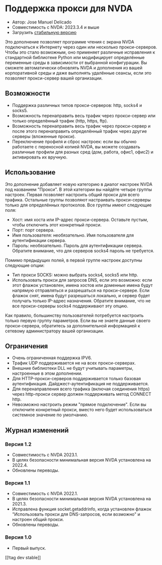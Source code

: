 # Поддержка прокси для NVDA

* Автор: Jose Manuel Delicado
* Совместимость с NVDA: 2023.3.4 и выше
* Загрузить [стабильную версию][1]

Это дополнение позволяет программе чтения с экрана NVDA подключаться к Интернету через один или несколько прокси-серверов. Чтобы это стало возможным, оно применяет различные исправления к стандартной библиотеке Python или модифицирует определённые переменные среды в зависимости от выбранной конфигурации. Вы сможете автоматически обновлять NVDA и дополнения из вашей корпоративной среды и даже выполнять удалённые сеансы, если это позволяет прокси-сервер вашей организации.

## Возможности

* Поддержка различных типов прокси-серверов: http, socks4 и socks5.
* Возможность перенаправить весь трафик через прокси-сервер или только определённый трафик (http, https, ftp).
* Возможность перенаправить весь трафик через прокси-сервер и после этого перенаправить определённый трафик через другие серверы (вложенные прокси).
* Переключение профиля и сброс настроек: если вы обычно работаете с переносной копией NVDA, вы можете создавать различные профили для разных сред (дом, работа, офис1, офис2) и активировать их вручную.

## Использование

Это дополнение добавляет новую категорию в диалог настроек NVDA под названием "Прокси". В этой категории вы найдёте четыре группы настроек. Первая позволяет настроить общий прокси для всего трафика. Остальные группы позволяют настраивать прокси-серверы только для определённых протоколов. Все группы имеют следующие поля:

* Хост: имя хоста или IP-адрес прокси-сервера. Оставьте пустым, чтобы отключить этот конкретный прокси.
* Порт: порт сервера.
* Имя пользователя: необязательно. Имя пользователя для аутентификации сервера.
* Пароль: необязательно. Пароль для аутентификации сервера. Обратите внимание, что для серверов socks4 пароль не требуется.

Помимо предыдущих полей, в первой группе настроек доступны следующие опции:

* Тип прокси SOCKS: можно выбрать socks4, socks5 или http.
* Использовать прокси для запросов DNS, если это возможно: если этот флажок установлен, имена хостов или доменные имена будут напрямую отправляться и разрешаться на прокси-сервере. Если флажок снят, имена будут разрешаться локально, и сервер будет получать только IP-адрес назначения. Обратите внимание, что не все прокси-серверы socks4 поддерживают эту опцию.

Как правило, большинству пользователей потребуется настроить только первую группу параметров. Если вы не знаете данные своего прокси-сервера, обратитесь за дополнительной информацией к сетевому администратору вашей организации.

## Ограничения

* Очень ограниченная поддержка IPV6.
* Трафик UDP поддерживается не на всех прокси-серверах.
* Внешние библиотеки DLL не будут учитывать параметры, настроенные в этом дополнении.
* Для HTTP-прокси-серверов поддерживается только базовая аутентификация. Дайджест-аутентификация не поддерживается.
* Для перенаправления всего трафика (включая соединения https) через http-прокси сервер должен поддерживать метод CONNECT http.
* Невозможно настроить режим "прямое подключение". Если вы отключите конкретный прокси, вместо него будет использоваться системное значение по умолчанию.

## Журнал изменений

### Версия 1.2

* Совместимость с NVDA 2023.1.
* В целях безопасности минимальная версия NVDA установлена на 2022.4.
* Обновлены переводы.

### Версия 1.1

* Совместимость с NVDA 2022.1.
* В целях безопасности минимальная версия NVDA установлена на 2021.3.
* Исправлена функция socket.getaddrinfo, когда установлен флажок "Использовать прокси для DNS-запросов, если возможно" и настроен общий прокси.
* Обновлены переводы.

### Версия 1.0

* Первый выпуск.

[[!tag dev stable]]

[1]: https://addons.nvda-project.org/files/get.php?file=nvdaproxy

